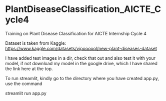 # PlantDiseaseClassification_AICTE_Cycle4

Training on Plant Disease Classification for AICTE Internship Cycle 4

Dataset is taken from Kaggle: https://www.kaggle.com/datasets/vipoooool/new-plant-diseases-dataset

I have added test images in a dir, check that out and also test it with your model, if not download my model in the google drive, which I have shared the link here at the top.

To run streamlit, kindly go to the directory where you have created app.py, use the command

streamlit run app.py
